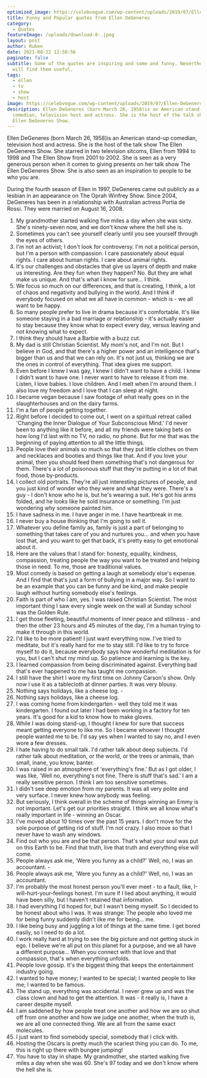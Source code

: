 ```yaml
---
optimized_image: https://celebvogue.com/wp-content/uploads/2019/07/Ellen-DeGeneres.jpg
title: Funny and Popular quotes from Ellen DeGeneres
category:
  - Quotes
featureImage: /uploads/download-8-.jpeg
layout: post
author: Ruben
date: 2021-08-22 12:50:56
paginate: false
subtitle: Some of the quotes are inspiring and some and funny. Nevertheless, you
  will find them useful.
tags:
  - ellen
  - tv
  - show
  - host
image: https://celebvogue.com/wp-content/uploads/2019/07/Ellen-DeGeneres.jpg
description: Ellen DeGeneres (born March 26, 1958)is an American stand-up
  comedian, television host and actress. She is the host of the talk show The
  Ellen DeGeneres Show.
---
```

Ellen DeGeneres (born March 26, 1958)is an American stand-up comedian, television host and actress. She is the host of the talk show The Ellen DeGeneres Show. She starred in two television sitcoms, Ellen from 1994 to 1998 and The Ellen Show from 2001 to 2002. She is seen as a very generous person when it comes to giving presents on her talk show The Ellen DeGeneres Show. She is also seen as an inspiration to people to be who you are.

During the fourth season of Ellen in 1997, DeGeneres came out publicly as a lesbian in an appearance on The Oprah Winfrey Show. Since 2004, DeGeneres has been in a relationship with Australian actress Portia de Rossi. They were married on August 16, 2008.



1. My grandmother started walking five miles a day when she was sixty. She's ninety-seven now, and we don't know where the hell she is. 
2. Sometimes you can't see yourself clearly until you see yourself through the eyes of others. 
3. I'm not an activist; I don't look for controversy. I'm not a political person, but I'm a person with compassion. I care passionately about equal rights. I care about human rights. I care about animal rights. 
4. It's our challenges and obstacles that give us layers of depth and make us interesting. Are they fun when they happen? No. But they are what make us unique. And that's what I know for sure... I think. 
5. We focus so much on our differences, and that is creating, I think, a lot of chaos and negativity and bullying in the world. And I think if everybody focused on what we all have in common - which is - we all want to be happy. 
6. So many people prefer to live in drama because it's comfortable. It's like someone staying in a bad marriage or relationship - it's actually easier to stay because they know what to expect every day, versus leaving and not knowing what to expect. 
7. I think they should have a Barbie with a buzz cut. 
8. My dad is still Christian Scientist. My mom's not, and I'm not. But I believe in God, and that there's a higher power and an intelligence that's bigger than us and that we can rely on. It's not just us, thinking we are the ones in control of everything. That idea gives me support. 
9. Even before I knew I was gay, I knew I didn't want to have a child. I knew I didn't want to have one. I never want to have to release it from me. Listen, I love babies. I love children. And I melt when I'm around them. I also love my freedom and I love that I can sleep at night. 
10. I became vegan because I saw footage of what really goes on in the slaughterhouses and on the dairy farms. 
11. I'm a fan of people getting together. 
12. Right before I decided to come out, I went on a spiritual retreat called 'Changing the Inner Dialogue of Your Subconscious Mind.' I'd never been to anything like it before, and all my friends were taking bets on how long I'd last with no TV, no radio, no phone. But for me that was the beginning of paying attention to all the little things. 
13. People love their animals so much so that they put little clothes on them and necklaces and booties and things like that. And if you love your animal, then you should feed them something that's not dangerous for them. There's a lot of poisonous stuff that they're putting in a lot of that food, those by-products. 
14. I collect old portraits. They're all just interesting pictures of people, and you just kind of wonder who they were and what they were. There's a guy - I don't know who he is, but he's wearing a suit. He's got his arms folded, and he looks like he sold insurance or something. I'm just wondering why someone painted him. 
15. I have sadness in me. I have anger in me. I have heartbreak in me. 
16. I never buy a house thinking that I'm going to sell it. 
17. Whatever you define family as, family is just a part of belonging to something that takes care of you and nurtures you... and when you have lost that, and you want to get that back, it's pretty easy to get emotional about it. 
18. Here are the values that I stand for: honesty, equality, kindness, compassion, treating people the way you want to be treated and helping those in need. To me, those are traditional values. 
19. Most comedy is based on getting a laugh at somebody else's expense. And I find that that's just a form of bullying in a major way. So I want to be an example that you can be funny and be kind, and make people laugh without hurting somebody else's feelings. 
20. Faith is part of who I am, yes. I was raised Christian Scientist. The most important thing I saw every single week on the wall at Sunday school was the Golden Rule. 
21. I get those fleeting, beautiful moments of inner peace and stillness - and then the other 23 hours and 45 minutes of the day, I'm a human trying to make it through in this world. 
22. I'd like to be more patient! I just want everything now. I've tried to meditate, but it's really hard for me to stay still. I'd like to try to force myself to do it, because everybody says how wonderful meditation is for you, but I can't shut my mind up. So patience and learning is the key. 
23. I learned compassion from being discriminated against. Everything bad that's ever happened to me has taught me compassion. 
24. I still have the shirt I wore my first time on Johnny Carson's show. Only now I use it as a tablecloth at dinner parties. It was very blousy. 
25. Nothing says holidays, like a cheese log. - 
26. Nothing says holidays, like a cheese log. 
27. I was coming home from kindergarten - well they told me it was kindergarten. I found out later I had been working in a factory for ten years. It's good for a kid to know how to make gloves. 
28. While I was doing stand-up, I thought I knew for sure that success meant getting everyone to like me. So I became whoever I thought people wanted me to be. I'd say yes when I wanted to say no, and I even wore a few dresses. 
29. I hate having to do small talk. I'd rather talk about deep subjects. I'd rather talk about meditation, or the world, or the trees or animals, than small, inane, you know, banter. 
30. I was raised in an atmosphere of 'everything's fine.' But as I got older, I was like, 'Well no, everything's not fine. There is stuff that's sad.' I am a really sensitive person. I think I am too sensitive sometimes. 
31. I didn't see deep emotion from my parents. It was all very polite and very surface. I never knew how anybody was feeling. 
32. But seriously, I think overall in the scheme of things winning an Emmy is not important. Let's get our priorities straight. I think we all know what's really important in life - winning an Oscar. 
33. I've moved about 10 times over the past 15 years. I don't move for the sole purpose of getting rid of stuff. I'm not crazy. I also move so that I never have to wash any windows. 
34. Find out who you are and be that person. That's what your soul was put on this Earth to be. Find that truth, live that truth and everything else will come. 
35. People always ask me, 'Were you funny as a child?' Well, no, I was an accountant. - 
36. People always ask me, 'Were you funny as a child?' Well, no, I was an accountant. 
37. I'm probably the most honest person you'll ever meet - to a fault, like, I-will-hurt-your-feelings honest. I'm sure if I lied about anything, it would have been silly, but I haven't retained that information. 
38. I had everything I'd hoped for, but I wasn't being myself. So I decided to be honest about who I was. It was strange: The people who loved me for being funny suddenly didn't like me for being... me. 
39. I like being busy and juggling a lot of things at the same time. I get bored easily, so I need to do a lot. 
40. I work really hard at trying to see the big picture and not getting stuck in ego. I believe we're all put on this planet for a purpose, and we all have a different purpose... When you connect with that love and that compassion, that's when everything unfolds. 
41. People love gossip. It's the biggest thing that keeps the entertainment industry going. 
42. I wanted to have money; I wanted to be special; I wanted people to like me; I wanted to be famous. 
43. The stand up, everything was accidental. I never grew up and was the class clown and had to get the attention. It was - it really is, I have a career despite myself. 
44. I am saddened by how people treat one another and how we are so shut off from one another and how we judge one another, when the truth is, we are all one connected thing. We are all from the same exact molecules. 
45. I just want to find somebody special, somebody that I click with. 
46. Hosting the Oscars is pretty much the scariest thing you can do. To me, this is right up there with bungee jumping! 
47. You have to stay in shape. My grandmother, she started walking five miles a day when she was 60. She's 97 today and we don't know where the hell she is.